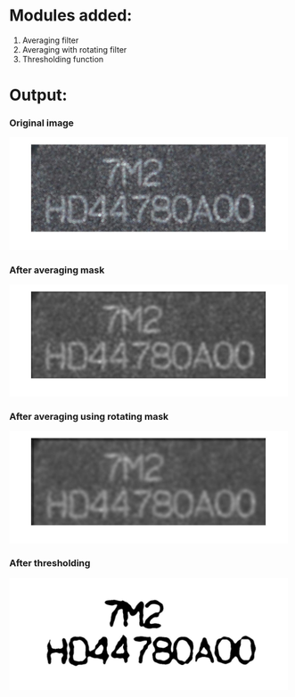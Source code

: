 # Modules added:
1. Averaging filter
2. Averaging with rotating filter
3. Thresholding function

# Output:
### Original image
<img src="original.jpg" alt="original" width="500"/>

### After averaging mask
<img src="avg.jpg" alt="avg" width="500"/>

### After averaging using rotating mask
<img src="avg2.jpg" alt="avg2" width="500"/>

### After thresholding 
<img src="binary.jpg" alt="binary" width="500"/>
